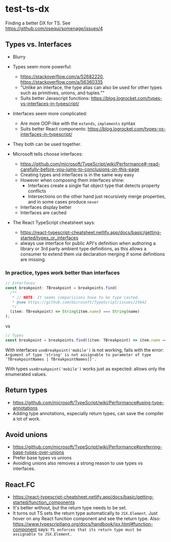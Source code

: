 # test-ts-dx

Finding a better DX for TS.
See https://github.com/osequi/somenage/issues/4

## Types vs. Interfaces

- Blurry
- Types seem more powerful:
  - https://stackoverflow.com/a/52682220, https://stackoverflow.com/a/56360335
  - "Unlike an interface, the type alias can also be used for other types such as primitives, unions, and tuples.""
  - Suits better Javascript functions: https://blog.logrocket.com/types-vs-interfaces-in-typescript/
- Interfaces seem more complicated:
  - Are more OOP-like with the `extends`, `implements` syntax
  - Suits better React components: https://blog.logrocket.com/types-vs-interfaces-in-typescript/
- They both can be used together.
- Microsoft tells choose interfaces:

  - https://github.com/microsoft/TypeScript/wiki/Performance#-read-carefully-before-you-jump-to-conclusions-on-this-page
  - Creating types and interfaces is in the same way easy
  - However when composing them interfaces shine:
    - Interfaces create a single flat object type that detects property conflicts
    - Intersections on the other hand just recursively merge properties, and in some cases produce `never`
  - Interfaces display better
  - Interfaces are cached

- The React TypeScript cheatsheet says:
  - https://react-typescript-cheatsheet.netlify.app/docs/basic/getting-started/types_or_interfaces
  - always use interface for public API's definition when authoring a library or 3rd party ambient type definitions, as this allows a consumer to extend them via declaration merging if some definitions are missing.

### In practice, types work better than interfaces

```js
// Interfaces
const breakpoint: TBreakpoint = breakpoints.find(
  /**
   * // NOTE: It seems comparisions have to be type casted.
   * @see https://github.com/microsoft/TypeScript/issues/25642
   */
  (item: TBreakpoint) => String(item.name) === String(name)
);
```

vs

```js
// Types
const breakpoint = breakpoints.find((item: TBreakpoint) => item.name === name);
```

With interfaces `useBreakpoint('mobile')` is not working, fails with the error: `Argument of type 'string' is not assignable to parameter of type 'TBreakpointNames | TBreakpointNames[]'.`

With types `useBreakpoint('mobile')` works just as expected: allows only the enumerated values.

## Return types

- https://github.com/microsoft/TypeScript/wiki/Performance#using-type-annotations
- Adding type annotations, especially return types, can save the compiler a lot of work.

## Avoid unions

- https://github.com/microsoft/TypeScript/wiki/Performance#preferring-base-types-over-unions
- Prefer base types vs unions
- Avoiding unions also removes a strong reason to use types vs interfaces.

## React.FC

- https://react-typescript-cheatsheet.netlify.app/docs/basic/getting-started/function_components
- It's better without, but the return type needs to be set.
- It turns out TS sets the return type automatically to `JSX.Element`. Just hover on any React function component and see the return type. Also: https://www.typescriptlang.org/docs/handbook/jsx.html#function-component says: `TS enforces that its return type must be assignable to JSX.Element.`
